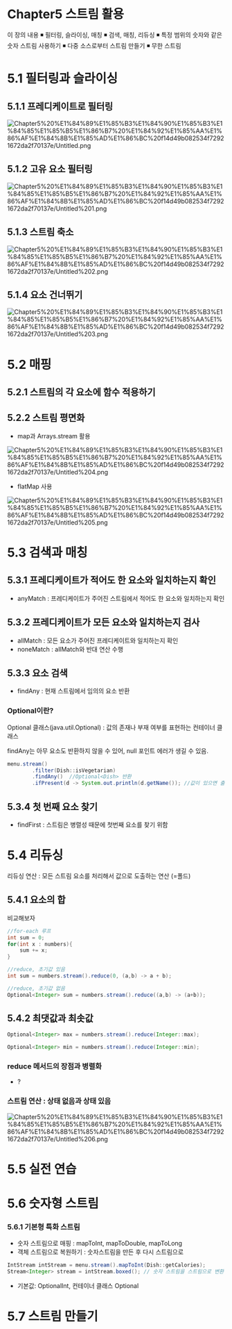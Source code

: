 # Chapter5 스트림 활용

이 장의 내용
◾ 필터링, 슬라이싱, 매칭
◾ 검색, 매칭, 리듀싱
◾ 특정 범위의 숫자와 같은 숫자 스트림 사용하기
◾ 다중 소스로부터 스트림 만들기
◾ 무한 스트림

# 5.1 필터링과 슬라이싱

## 5.1.1 프레디케이트로 필터링

![Chapter5%20%E1%84%89%E1%85%B3%E1%84%90%E1%85%B3%E1%84%85%E1%85%B5%E1%86%B7%20%E1%84%92%E1%85%AA%E1%86%AF%E1%84%8B%E1%85%AD%E1%86%BC%20f14d49b082534f72921672da2f70137e/Untitled.png](Chapter5%20%E1%84%89%E1%85%B3%E1%84%90%E1%85%B3%E1%84%85%E1%85%B5%E1%86%B7%20%E1%84%92%E1%85%AA%E1%86%AF%E1%84%8B%E1%85%AD%E1%86%BC%20f14d49b082534f72921672da2f70137e/Untitled.png)

## 5.1.2 고유 요소 필터링

![Chapter5%20%E1%84%89%E1%85%B3%E1%84%90%E1%85%B3%E1%84%85%E1%85%B5%E1%86%B7%20%E1%84%92%E1%85%AA%E1%86%AF%E1%84%8B%E1%85%AD%E1%86%BC%20f14d49b082534f72921672da2f70137e/Untitled%201.png](Chapter5%20%E1%84%89%E1%85%B3%E1%84%90%E1%85%B3%E1%84%85%E1%85%B5%E1%86%B7%20%E1%84%92%E1%85%AA%E1%86%AF%E1%84%8B%E1%85%AD%E1%86%BC%20f14d49b082534f72921672da2f70137e/Untitled%201.png)

## 5.1.3 스트림 축소

![Chapter5%20%E1%84%89%E1%85%B3%E1%84%90%E1%85%B3%E1%84%85%E1%85%B5%E1%86%B7%20%E1%84%92%E1%85%AA%E1%86%AF%E1%84%8B%E1%85%AD%E1%86%BC%20f14d49b082534f72921672da2f70137e/Untitled%202.png](Chapter5%20%E1%84%89%E1%85%B3%E1%84%90%E1%85%B3%E1%84%85%E1%85%B5%E1%86%B7%20%E1%84%92%E1%85%AA%E1%86%AF%E1%84%8B%E1%85%AD%E1%86%BC%20f14d49b082534f72921672da2f70137e/Untitled%202.png)

## 5.1.4 요소 건너뛰기

![Chapter5%20%E1%84%89%E1%85%B3%E1%84%90%E1%85%B3%E1%84%85%E1%85%B5%E1%86%B7%20%E1%84%92%E1%85%AA%E1%86%AF%E1%84%8B%E1%85%AD%E1%86%BC%20f14d49b082534f72921672da2f70137e/Untitled%203.png](Chapter5%20%E1%84%89%E1%85%B3%E1%84%90%E1%85%B3%E1%84%85%E1%85%B5%E1%86%B7%20%E1%84%92%E1%85%AA%E1%86%AF%E1%84%8B%E1%85%AD%E1%86%BC%20f14d49b082534f72921672da2f70137e/Untitled%203.png)

# 5.2 매핑

## 5.2.1 스트림의 각 요소에 함수 적용하기

## 5.2.2 스트림 평면화

- map과 Arrays.stream 활용

![Chapter5%20%E1%84%89%E1%85%B3%E1%84%90%E1%85%B3%E1%84%85%E1%85%B5%E1%86%B7%20%E1%84%92%E1%85%AA%E1%86%AF%E1%84%8B%E1%85%AD%E1%86%BC%20f14d49b082534f72921672da2f70137e/Untitled%204.png](Chapter5%20%E1%84%89%E1%85%B3%E1%84%90%E1%85%B3%E1%84%85%E1%85%B5%E1%86%B7%20%E1%84%92%E1%85%AA%E1%86%AF%E1%84%8B%E1%85%AD%E1%86%BC%20f14d49b082534f72921672da2f70137e/Untitled%204.png)

- flatMap 사용

![Chapter5%20%E1%84%89%E1%85%B3%E1%84%90%E1%85%B3%E1%84%85%E1%85%B5%E1%86%B7%20%E1%84%92%E1%85%AA%E1%86%AF%E1%84%8B%E1%85%AD%E1%86%BC%20f14d49b082534f72921672da2f70137e/Untitled%205.png](Chapter5%20%E1%84%89%E1%85%B3%E1%84%90%E1%85%B3%E1%84%85%E1%85%B5%E1%86%B7%20%E1%84%92%E1%85%AA%E1%86%AF%E1%84%8B%E1%85%AD%E1%86%BC%20f14d49b082534f72921672da2f70137e/Untitled%205.png)

# 5.3 검색과 매칭

## 5.3.1 프레디케이트가 적어도 한 요소와 일치하는지 확인

- anyMatch : 프레디케이트가 주어진 스트림에서 적어도 한 요소와 일치하는지 확인

## 5.3.2 프레디케이트가 모든 요소와 일치하는지 검사

- allMatch : 모든 요소가 주어진 프레디케이트와 일치하는지 확인
- noneMatch :  allMatch와 반대 연산 수행

## 5.3.3 요소 검색

- findAny : 현재 스트림에서 임의의 요소 반환

### Optional이란?

Optional<T> 클래스(java.util.Optional) : 값의 존재나 부재 여부를 표현하는 컨테이너 클래스

findAny는 아무 요소도 반환하지 않을 수 있어, null 포인트 에러가 생길 수 있음.

```java
menu.stream()
		.filter(Dish::isVegetarian)
		.findAny()  //Optional<Dish> 반환
		.ifPresent(d -> System.out.println(d.getName()); //값이 있으면 출력, 없으면 아무일도 없음
```

## 5.3.4 첫 번째 요소 찾기

- findFirst : 스트림은 병렬성 때문에 첫번째 요소를 찾기 위함

# 5.4 리듀싱

리듀싱 연산 : 모든 스트림 요소를 처리해서 값으로 도출하는 연산 (=폴드)

## 5.4.1 요소의 합

비교해보자

```java
//for-each 루프
int sum = 0;
for(int x : numbers){
	sum += x;
}

//reduce, 초기값 있음
int sum = numbers.stream().reduce(0, (a,b) -> a + b);

//reduce, 초기값 없음
Optional<Integer> sum = numbers.stream().reduce((a,b) -> (a+b));
```

## 5.4.2 최댓값과 최솟값

```java
Optional<Integer> max = numbers.stream().reduce(Integer::max);

Optional<Integer> min = numbers.stream().reduce(Integer::min);
```

### reduce 메서드의 장점과 병렬화

- ?

### 스트림 연산 : 상태 없음과 상태 있음

![Chapter5%20%E1%84%89%E1%85%B3%E1%84%90%E1%85%B3%E1%84%85%E1%85%B5%E1%86%B7%20%E1%84%92%E1%85%AA%E1%86%AF%E1%84%8B%E1%85%AD%E1%86%BC%20f14d49b082534f72921672da2f70137e/Untitled%206.png](Chapter5%20%E1%84%89%E1%85%B3%E1%84%90%E1%85%B3%E1%84%85%E1%85%B5%E1%86%B7%20%E1%84%92%E1%85%AA%E1%86%AF%E1%84%8B%E1%85%AD%E1%86%BC%20f14d49b082534f72921672da2f70137e/Untitled%206.png)

# 5.5 실전 연습

# 5.6 숫자형 스트림

### 5.6.1 기본형 특화 스트림

- 숫자 스트림으로 매핑 : mapToInt, mapToDouble, mapToLong
- 객체 스트림으로 복원하기 : 숫자스트림을 만든 후 다시 스트림으로

```java
IntStream intStream = menu.stream().mapToInt(Dish::getCalories);
Stream<Integer> stream = intStream.boxed(); // 숫자 스트림을 스트림으로 변환
```

- 기본값: OptionalInt, 컨테이너 클래스 Optional

# 5.7 스트림 만들기